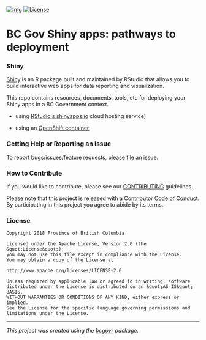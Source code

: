 [![img](https://img.shields.io/badge/Lifecycle-Dormant-%23ff7f2a)](https://github.com/bcgov/repomountie/blob/master/doc/lifecycle-badges.md)
[![License](https://img.shields.io/badge/License-Apache%202.0-blue.svg)](https://opensource.org/licenses/Apache-2.0)


# BC Gov Shiny apps: pathways to deployment

### Shiny

[Shiny](https://shiny.rstudio.com/) is an R package built and maintained by RStudio that allows you to build interactive web apps for data reporting and visualization.

This repo contains resources, documents, tools, etc for deploying your Shiny apps in a BC Government context.

* using [RStudio's shinyapps.io](docs/shinyapps_dot_io.md) cloud hosting service)

* using an [OpenShift container](docs/shiny_openshift.md)




### Getting Help or Reporting an Issue

To report bugs/issues/feature requests, please file an [issue](https://github.com/bcgov/getting_started_with_R_Shiny/issues/).

### How to Contribute

If you would like to contribute, please see our [CONTRIBUTING](CONTRIBUTING.md) guidelines.

Please note that this project is released with a [Contributor Code of Conduct](CODE_OF_CONDUCT.md). By participating in this project you agree to abide by its terms.

### License

```
Copyright 2018 Province of British Columbia

Licensed under the Apache License, Version 2.0 (the &quot;License&quot;);
you may not use this file except in compliance with the License.
You may obtain a copy of the License at

http://www.apache.org/licenses/LICENSE-2.0

Unless required by applicable law or agreed to in writing, software distributed under the License is distributed on an &quot;AS IS&quot; BASIS,
WITHOUT WARRANTIES OR CONDITIONS OF ANY KIND, either express or implied.
See the License for the specific language governing permissions and limitations under the License.
```

---
*This project was created using the [bcgovr](https://github.com/bcgov/bcgovr) package.* 
